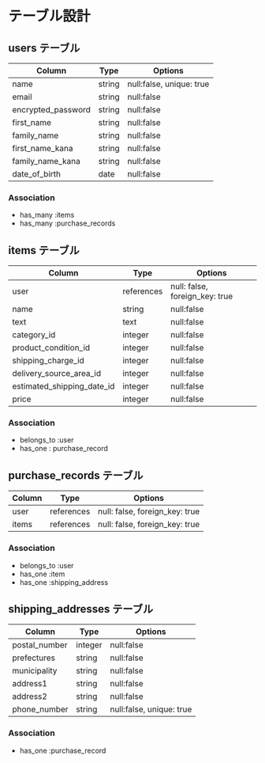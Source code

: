 # テーブル設計

## users テーブル

| Column             | Type   | Options                  |
| ------------------ | ------ | ------------------------ |
| name               | string | null:false, unique: true |
| email              | string | null:false               |
| encrypted_password | string | null:false               |
| first_name         | string | null:false               |
| family_name        | string | null:false               |
| first_name_kana    | string | null:false               |
| family_name_kana   | string | null:false               |
| date_of_birth      | date   | null:false               |

### Association

- has_many :items
- has_many :purchase_records

## items テーブル

| Column                     | Type       | Options                        |
| -------------------------- | ---------- | ------------------------------ |
| user                       | references | null: false, foreign_key: true |
| name                       | string     | null:false                     |
| text                       | text       | null:false                     |
| category_id                | integer    | null:false                     |
| product_condition_id       | integer    | null:false                     |
| shipping_charge_id         | integer    | null:false                     |
| delivery_source_area_id    | integer    | null:false                     |
| estimated_shipping_date_id | integer    | null:false                     |
| price                      | integer    | null:false                     |

### Association

- belongs_to :user
- has_one : purchase_record

## purchase_records テーブル

| Column | Type       | Options                        |
| ------ | ---------- | ------------------------------ |
| user   | references | null: false, foreign_key: true |
| items  | references | null: false, foreign_key: true |

### Association
- belongs_to :user
- has_one :item
- has_one :shipping_address

## shipping_addresses テーブル

| Column        | Type    | Options                  |
| ------------- | ------- | ------------------------ |
| postal_number | integer | null:false               |
| prefectures   | string  | null:false               |
| municipality  | string  | null:false               |
| address1      | string  | null:false               |
| address2      | string  | null:false               |
| phone_number  | string  | null:false, unique: true |

### Association

- has_one :purchase_record




